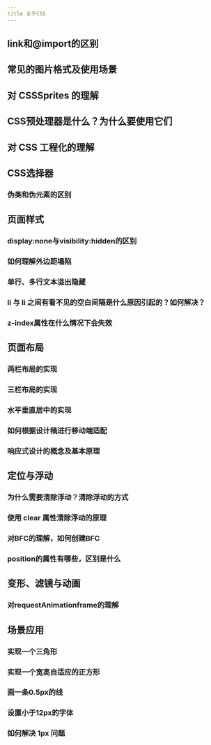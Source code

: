 ```yaml
---
title 关于CSS
---
```


## link和@import的区别

## 常见的图片格式及使用场景

## 对 CSSSprites 的理解

## CSS预处理器是什么？为什么要使用它们

## 对 CSS 工程化的理解

## CSS选择器

### 伪类和伪元素的区别

## 页面样式

### display:none与visibility:hidden的区别

### 如何理解外边距塌陷

### 单行、多行文本溢出隐藏

### li 与 li 之间有看不见的空白间隔是什么原因引起的？如何解决？

### z-index属性在什么情况下会失效

## 页面布局

### 两栏布局的实现

### 三栏布局的实现

### 水平垂直居中的实现

### 如何根据设计稿进行移动端适配

### 响应式设计的概念及基本原理

## 定位与浮动

### 为什么需要清除浮动？清除浮动的方式

### 使用 clear 属性清除浮动的原理

### 对BFC的理解，如何创建BFC

### position的属性有哪些，区别是什么

## 变形、滤镜与动画

### 对requestAnimationframe的理解

## 场景应用

### 实现一个三角形

### 实现一个宽高自适应的正方形

### 画一条0.5px的线

### 设置小于12px的字体

### 如何解决 1px 问题